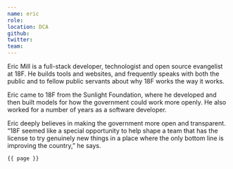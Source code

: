 ```yaml
---
name: eric
role: 
location: DCA
github:
twitter:
team:
---
```


Eric Mill is a full-stack developer, technologist and open source evangelist at 18F. He builds tools and websites, and frequently speaks with both the public and to fellow public servants about why 18F works the way it works. 
 
Eric came to 18F from the Sunlight Foundation, where he developed and then built models for how the government could work more openly. He also worked for a number of years as a software developer.

Eric deeply believes in making the government more open and transparent. “18F seemed like a special opportunity to help shape a team that has the license to try genuinely new things in a place where the only bottom line is improving the country,” he says. 

<code>{{ page }}</code>